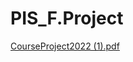 # PIS_F.Project
[CourseProject2022 (1).pdf](https://github.com/obadaq/PIS_F.Project/files/10472937/CourseProject2022.1.pdf)
